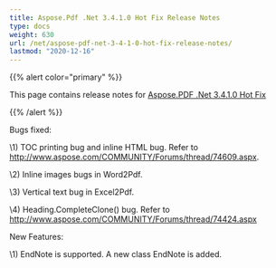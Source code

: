 ```yaml
---
title: Aspose.Pdf .Net 3.4.1.0 Hot Fix Release Notes
type: docs
weight: 630
url: /net/aspose-pdf-net-3-4-1-0-hot-fix-release-notes/
lastmod: "2020-12-16"
---
```


{{% alert color="primary" %}} 

This page contains release notes for [Aspose.PDF .Net 3.4.1.0 Hot Fix](http://www.aspose.com/downloads/pdf/net/new-releases/aspose.pdf-.net-3.4.1.0-hot-fix/)

{{% /alert %}} 

Bugs fixed: 

\1) TOC printing bug and inline HTML bug. Refer to <http://www.aspose.com/COMMUNITY/Forums/thread/74609.aspx>. 

\2) Inline images bugs in Word2Pdf. 

\3) Vertical text bug in Excel2Pdf. 

\4) Heading.CompleteClone() bug. Refer to <http://www.aspose.com/COMMUNITY/Forums/thread/74424.aspx>

New Features: 

\1) EndNote is supported. A new class EndNote is added.
